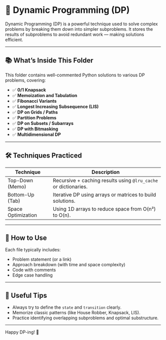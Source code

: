 # 🧠 Dynamic Programming (DP)

Dynamic Programming (DP) is a powerful technique used to solve complex problems by breaking them down into simpler subproblems. It stores the results of subproblems to avoid redundant work — making solutions efficient.

---

## 📚 What’s Inside This Folder

This folder contains well-commented Python solutions to various DP problems, covering:

- ✅ **0/1 Knapsack**
- ✅ **Memoization and Tabulation**
- ✅ **Fibonacci Variants**
- ✅ **Longest Increasing Subsequence (LIS)**
- ✅ **DP on Grids / Paths**
- ✅ **Partition Problems**
- ✅ **DP on Subsets / Subarrays**
- ✅ **DP with Bitmasking**
- ✅ **Multidimensional DP**

---

## 🛠️ Techniques Practiced

| Technique         | Description                                                       |
|------------------|-------------------------------------------------------------------|
| Top-Down (Memo)  | Recursive + caching results using `@lru_cache` or dictionaries.   |
| Bottom-Up (Tab)  | Iterative DP using arrays or matrices to build solutions.         |
| Space Optimization | Using 1D arrays to reduce space from O(n²) to O(n).              |

---

## 🚀 How to Use

Each file typically includes:
- Problem statement (or a link)
- Approach breakdown (with time and space complexity)
- Code with comments
- Edge case handling

---

## 🔖 Useful Tips

- Always try to define the `state` and `transition` clearly.
- Memorize classic patterns (like House Robber, Knapsack, LIS).
- Practice identifying overlapping subproblems and optimal substructure.

---
Happy DP-ing! 💪